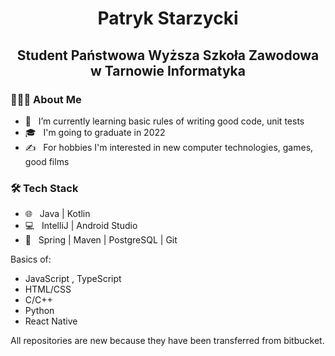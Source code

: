 <h1 align="center">Patryk Starzycki</h1>

<h2 align="center">Student Państwowa Wyższa Szkoła Zawodowa w Tarnowie
 Informatyka
 
</h2>

<h3> 👨🏻‍💻 About Me </h3>

- 🔭 &nbsp; I’m currently learning basic rules of writing good code, unit tests 
- 🎓 &nbsp; I'm going to graduate in 2022
- ✍️ &nbsp; For hobbies I'm interested in new computer technologies, games, good films

<h3>🛠 Tech Stack</h3>

- 🌐 &nbsp; Java | Kotlin 
- 💻 &nbsp; IntelliJ | Android Studio
- 🔧 &nbsp; Spring | Maven | PostgreSQL | Git

Basics of:
- JavaScript , TypeScript
- HTML/CSS
- C/C++
- Python
- React Native

All repositories are new because they have been transferred from bitbucket.
